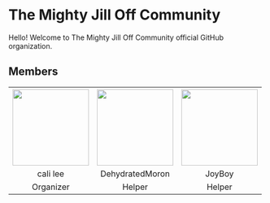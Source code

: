 # The Mighty Jill Off Community
Hello! Welcome to The Mighty Jill Off Community official GitHub organization.

## Members
<table>
  <tr>
    <th><img src="https://avatars.githubusercontent.com/u/111258348" width="150px" /></th>
    <th><img src="https://avatars.githubusercontent.com/u/95655098" width="150px" /></th>
    <th><img src="https://avatars.githubusercontent.com/u/126368464" width="150px" /></th>
  </tr>
  <tr>
    <td align="center">cali lee</td>
    <td align="center">DehydratedMoron</td>
    <td align="center">JoyBoy</td>
  </tr>
  <tr>
    <td align="center">Organizer</td>
    <td align="center">Helper</td>
    <td align="center">Helper</td>
  </tr>
</table>
